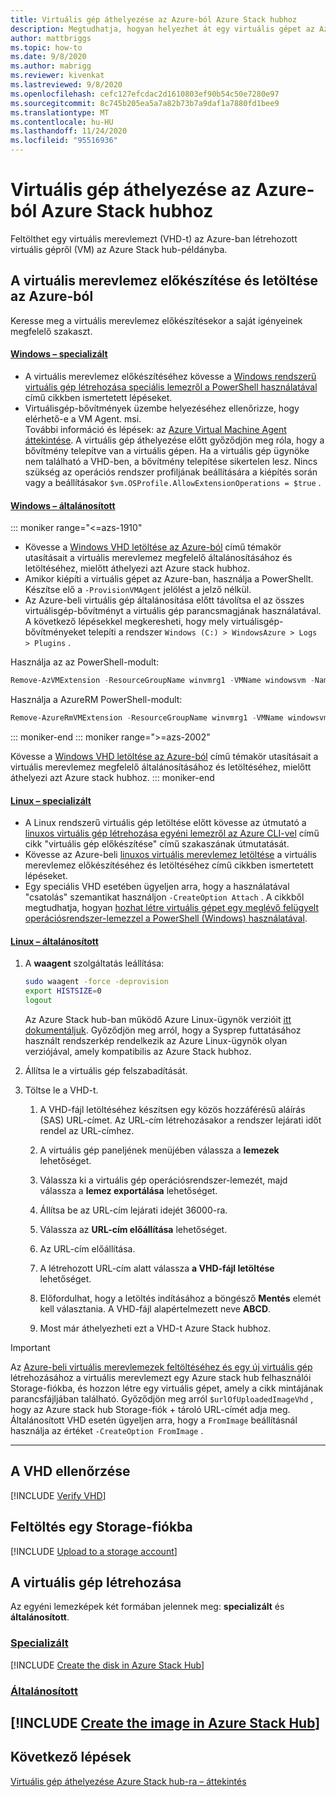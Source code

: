 ```yaml
---
title: Virtuális gép áthelyezése az Azure-ból Azure Stack hubhoz
description: Megtudhatja, hogyan helyezhet át egy virtuális gépet az Azure-ból Azure Stack hub-ra Azure Stack hub-ra.
author: mattbriggs
ms.topic: how-to
ms.date: 9/8/2020
ms.author: mabrigg
ms.reviewer: kivenkat
ms.lastreviewed: 9/8/2020
ms.openlocfilehash: cefc127efcdac2d1610803ef90b54c50e7280e97
ms.sourcegitcommit: 8c745b205ea5a7a82b73b7a9daf1a7880fd1bee9
ms.translationtype: MT
ms.contentlocale: hu-HU
ms.lasthandoff: 11/24/2020
ms.locfileid: "95516936"
---
```

# <a name="move-a-vm-from-azure-to-azure-stack-hub"></a>Virtuális gép áthelyezése az Azure-ból Azure Stack hubhoz

Feltölthet egy virtuális merevlemezt (VHD-t) az Azure-ban létrehozott virtuális gépről (VM) az Azure Stack hub-példányba.

## <a name="prepare-and-download-your-vhd-from-azure"></a>A virtuális merevlemez előkészítése és letöltése az Azure-ból

Keresse meg a virtuális merevlemez előkészítésekor a saját igényeinek megfelelő szakaszt.

#### <a name="windows---specialized"></a>[Windows – specializált](#tab/win-spec)

- A virtuális merevlemez előkészítéséhez kövesse a [Windows rendszerű virtuális gép létrehozása speciális lemezről a PowerShell használatával](/azure/virtual-machines/windows/create-vm-specialized#prepare-the-vm) című cikkben ismertetett lépéseket.
- Virtuálisgép-bővítmények üzembe helyezéséhez ellenőrizze, hogy elérhető-e a VM Agent. msi.  
  További információ és lépések: az [Azure Virtual Machine Agent áttekintése](/azure/virtual-machines/extensions/agent-windows). A virtuális gép áthelyezése előtt győződjön meg róla, hogy a bővítmény telepítve van a virtuális gépen. Ha a virtuális gép ügynöke nem található a VHD-ben, a bővítmény telepítése sikertelen lesz. Nincs szükség az operációs rendszer profiljának beállítására a kiépítés során vagy a beállításakor `$vm.OSProfile.AllowExtensionOperations = $true` .

#### <a name="windows---generalized"></a>[Windows – általánosított](#tab/win-gen)

::: moniker range="<=azs-1910"
- Kövesse a [Windows VHD letöltése az Azure-ból](/azure/virtual-machines/windows/download-vhd) című témakör utasításait a virtuális merevlemez megfelelő általánosításához és letöltéséhez, mielőtt áthelyezi azt Azure stack hubhoz.
- Amikor kiépíti a virtuális gépet az Azure-ban, használja a PowerShellt. Készítse elő a `-ProvisionVMAgent` jelölést a jelző nélkül.
- Az Azure-beli virtuális gép általánosítása előtt távolítsa el az összes virtuálisgép-bővítményt a virtuális gép parancsmagjának használatával. A következő lépésekkel megkeresheti, hogy mely virtuálisgép-bővítményeket telepíti a rendszer `Windows (C:) > WindowsAzure > Logs > Plugins` .

Használja az az PowerShell-modult:

```powershell  
Remove-AzVMExtension -ResourceGroupName winvmrg1 -VMName windowsvm -Name "CustomScriptExtension"
```

Használja a AzureRM PowerShell-modult:

```powershell  
Remove-AzureRmVMExtension -ResourceGroupName winvmrg1 -VMName windowsvm -Name "CustomScriptExtension"
```
::: moniker-end
::: moniker range=">=azs-2002"

Kövesse a [Windows VHD letöltése az Azure-ból](/azure/virtual-machines/windows/download-vhd) című témakör utasításait a virtuális merevlemez megfelelő általánosításához és letöltéséhez, mielőtt áthelyezi azt Azure stack hubhoz.
::: moniker-end

#### <a name="linux---specialized"></a>[Linux – specializált](#tab/lin-spec)

- A Linux rendszerű virtuális gép letöltése előtt kövesse az útmutató a [linuxos virtuális gép létrehozása egyéni lemezről az Azure CLI-vel](/azure/virtual-machines/linux/upload-vhd#prepare-the-vm) című cikk "virtuális gép előkészítése" című szakaszának útmutatását.
- Kövesse az Azure-beli [linuxos virtuális merevlemez letöltése](/azure//virtual-machines/windows/download-vhd) a virtuális merevlemez előkészítéséhez és letöltéséhez című cikkben ismertetett lépéseket.
- Egy speciális VHD esetében ügyeljen arra, hogy a használatával "csatolás" szemantikat használjon `-CreateOption Attach` . A cikkből megtudhatja, hogyan [hozhat létre virtuális gépet egy meglévő felügyelt operációsrendszer-lemezzel a PowerShell (Windows) használatával](/azure/virtual-machines/scripts/virtual-machines-powershell-sample-create-vm-from-managed-os-disks).

#### <a name="linux---generalized"></a>[Linux – általánosított](#tab/lin-gen)

1. A **waagent** szolgáltatás leállítása:

   ```bash
   sudo waagent -force -deprovision
   export HISTSIZE=0
   logout
   ```

   Az Azure Stack hub-ban működő Azure Linux-ügynök verzióit [itt dokumentáljuk](../operator/azure-stack-linux.md#azure-linux-agent). Győződjön meg arról, hogy a Sysprep futtatásához használt rendszerkép rendelkezik az Azure Linux-ügynök olyan verziójával, amely kompatibilis az Azure Stack hubhoz.

2. Állítsa le a virtuális gép felszabadítását.

3. Töltse le a VHD-t.

   1. A VHD-fájl letöltéséhez készítsen egy közös hozzáférésű aláírás (SAS) URL-címet. Az URL-cím létrehozásakor a rendszer lejárati időt rendel az URL-címhez.

   1. A virtuális gép paneljének menüjében válassza a **lemezek** lehetőséget.

   1. Válassza ki a virtuális gép operációsrendszer-lemezét, majd válassza a **lemez exportálása** lehetőséget.

   1. Állítsa be az URL-cím lejárati idejét 36000-ra.

   1. Válassza az **URL-cím előállítása** lehetőséget.

   1. Az URL-cím előállítása.

   1. A létrehozott URL-cím alatt válassza **a VHD-fájl letöltése** lehetőséget.

   1. Előfordulhat, hogy a letöltés indításához a böngésző **Mentés** elemét kell választania. A VHD-fájl alapértelmezett neve **ABCD**.

   1. Most már áthelyezheti ezt a VHD-t Azure Stack hubhoz.

> [!IMPORTANT]  
> Az [Azure-beli virtuális merevlemezek feltöltéséhez és egy új virtuális gép](/azure/virtual-machines/scripts/virtual-machines-windows-powershell-upload-generalized-script) létrehozásához a virtuális merevlemezt egy Azure stack hub felhasználói Storage-fiókba, és hozzon létre egy virtuális gépet, amely a cikk mintájának parancsfájljában található. Győződjön meg arról `$urlOfUploadedImageVhd` , hogy az Azure stack hub Storage-fiók + tároló URL-címét adja meg. Általánosított VHD esetén ügyeljen arra, hogy a `FromImage` beállításnál használja az értéket `-CreateOption FromImage` .

---

## <a name="verify-your-vhd"></a>A VHD ellenőrzése

[!INCLUDE [Verify VHD](../includes/user-compute-verify-vhd.md)]

## <a name="upload-to-a-storage-account"></a>Feltöltés egy Storage-fiókba

[!INCLUDE [Upload to a storage account](../includes/user-compute-upload-vhd.md)]

## <a name="create-the-vm"></a>A virtuális gép létrehozása

Az egyéni lemezképek két formában jelennek meg: **specializált** és **általánosított**.

### <a name="specialized"></a>[Specializált](#tab/create-vm-spec)

[!INCLUDE [Create the disk in Azure Stack Hub](../includes/user-compute-create-disk.md)]

### <a name="generalized"></a>[Általánosított](#tab/create-vm-gen)

[!INCLUDE [Create the image in Azure Stack Hub](../includes/user-compute-create-image.md)]
---
## <a name="next-steps"></a>Következő lépések

[Virtuális gép áthelyezése Azure Stack hub-ra – áttekintés](vm-move-overview.md)
